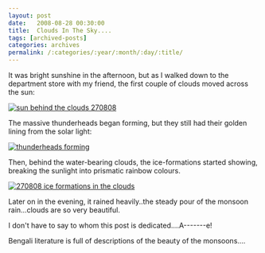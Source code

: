 ```yaml
---
layout: post
date:	2008-08-28 00:30:00
title:  Clouds In The Sky....
tags: [archived-posts]
categories: archives
permalink: /:categories/:year/:month/:day/:title/
---
```

It was bright sunshine in the afternoon, but as I walked down to the department store with my friend, the first couple of clouds moved across the sun:


<a href="http://s297.photobucket.com/albums/mm205/depontis/?action=view&current=IMG_6351.jpg" target="_blank"><img src="http://i297.photobucket.com/albums/mm205/depontis/IMG_6351.jpg" border="0" alt="sun behind the clouds 270808"></a>


The massive thunderheads began forming, but they still had their golden lining from the solar light:



<a href="http://s297.photobucket.com/albums/mm205/depontis/?action=view&current=IMG_6354.jpg" target="_blank"><img src="http://i297.photobucket.com/albums/mm205/depontis/IMG_6354.jpg" border="0" alt="thunderheads forming"></a>


Then, behind the water-bearing clouds, the ice-formations started showing, breaking the sunlight into prismatic rainbow colours.

<a href="http://s297.photobucket.com/albums/mm205/depontis/?action=view&current=IMG_6355.jpg" target="_blank"><img src="http://i297.photobucket.com/albums/mm205/depontis/IMG_6355.jpg" border="0" alt="270808 ice formations in the clouds"></a>


Later on in the evening, it rained heavily..the steady pour of the monsoon rain...clouds are so very beautiful.

I don't have to say to whom this post is dedicated....A-------e! 

Bengali literature is full of descriptions of the beauty of the monsoons....
